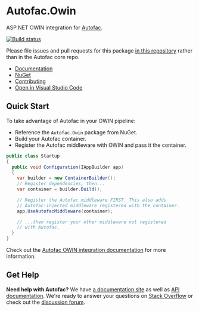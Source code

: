 # Autofac.Owin

ASP.NET OWIN integration for [Autofac](https://autofac.org).

[![Build status](https://ci.appveyor.com/api/projects/status/t5084r3ur38w31ho?svg=true)](https://ci.appveyor.com/project/Autofac/autofac-owin)

Please file issues and pull requests for this package [in this repository](https://github.com/autofac/Autofac.Owin/issues) rather than in the Autofac core repo.

- [Documentation](https://autofac.readthedocs.io/en/latest/integration/owin.html)
- [NuGet](https://www.nuget.org/packages/Autofac.Owin)
- [Contributing](https://autofac.readthedocs.io/en/latest/contributors.html)
- [Open in Visual Studio Code](https://open.vscode.dev/autofac/Autofac.Owin)

## Quick Start

To take advantage of Autofac in your OWIN pipeline:

- Reference the `Autofac.Owin` package from NuGet.
- Build your Autofac container.
- Register the Autofac middleware with OWIN and pass it the container.

```c#
public class Startup
{
  public void Configuration(IAppBuilder app)
  {
    var builder = new ContainerBuilder();
    // Register dependencies, then...
    var container = builder.Build();

    // Register the Autofac middleware FIRST. This also adds
    // Autofac-injected middleware registered with the container.
    app.UseAutofacMiddleware(container);

    // ...then register your other middleware not registered
    // with Autofac.
  }
}
```

Check out the [Autofac OWIN integration documentation](https://autofac.readthedocs.io/en/latest/integration/owin.html) for more information.

## Get Help

**Need help with Autofac?** We have [a documentation site](https://autofac.readthedocs.io/) as well as [API documentation](https://autofac.org/apidoc/). We're ready to answer your questions on [Stack Overflow](https://stackoverflow.com/questions/tagged/autofac) or check out the [discussion forum](https://groups.google.com/forum/#forum/autofac).
